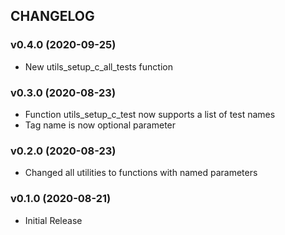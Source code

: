 ## CHANGELOG

### v0.4.0 (2020-09-25)

* New utils_setup_c_all_tests function

### v0.3.0 (2020-08-23)

* Function utils_setup_c_test now supports a list of test names
* Tag name is now optional parameter

### v0.2.0 (2020-08-23)

* Changed all utilities to functions with named parameters

### v0.1.0 (2020-08-21)

* Initial Release

